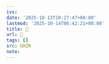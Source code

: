 ```yaml
---
ivs:
date: '2025-10-13T10:27:47+08:00'
lastmod: '2025-10-14T06:42:21+08:00'
title: 􈺻
url: 􈺻
tags: []
src: GHZR
note:
---
```

